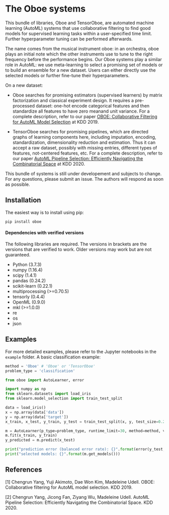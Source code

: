 # The Oboe systems

This bundle of libraries, Oboe and TensorOboe, are automated machine learning (AutoML) systems that use collaborative filtering to find good models for supervised learning tasks within a user-specified time limit. Further hyperparameter tuning can be performed afterwards.

The name comes from the musical instrument oboe: in an orchestra, oboe plays an initial note which the other instruments use to tune to the right frequency before the performance begins. Our Oboe systems play a similar role in AutoML: we use meta-learning to select a promising set of models or to build an ensemble for a new dataset. Users can either directly use the selected models or further fine-tune their hyperparameters.

On a new dataset:

- Oboe searches for promising estimators (supervised learners) by matrix factorization and classical experiment design. It requires a pre-processed dataset: one-hot encode categorical features and then standardize all features to have zero meanand unit variance. For a complete description, refer to our paper [OBOE: Collaborative Filtering for AutoML Model Selection](https://people.ece.cornell.edu/cy/_papers/oboe.pdf) at KDD 2019.

- TensorOboe searches for promising pipelines, which are directed graphs of learning components here, including imputation, encoding, standardization, dimensionality reduction and estimation. Thus it can accept a raw dataset, possibly with missing entries, different types of features, not-centered features, etc. For a complete description, refer to our paper [AutoML Pipeline Selection: Efficiently Navigating the Combinatorial Space](https://people.ece.cornell.edu/cy/_papers/tensor_oboe.pdf) at KDD 2020.

This bundle of systems is still under developement and subjects to change. For any questions, please submit an issue. The authors will respond as soon as possible. 

## Installation

The easiest way is to install using pip:

```
pip install oboe
```

#### Dependencies with verified versions
The following libraries are required. The versions in brackets are the versions that are verified to work. Older versions may work but are not guaranteed. 

* Python (3.7.3)
* numpy  (1.16.4)
* scipy  (1.4.1)
* pandas (0.24.2)
* scikit-learn  (0.22.1)
* multiprocessing (>=0.70.5)
* tensorly (0.4.4)
* OpenML (0.9.0)
* mkl (>=1.0.0)
* re
* os
* json




## Examples

For more detailed examples, please refer to the Jupyter notebooks in the `example` folder. A basic classification example:

```python
method = 'Oboe' # 'Oboe' or 'TensorOboe'
problem_type = 'classification'

from oboe import AutoLearner, error

import numpy as np
from sklearn.datasets import load_iris
from sklearn.model_selection import train_test_split

data = load_iris()
x = np.array(data['data'])
y = np.array(data['target'])
x_train, x_test, y_train, y_test = train_test_split(x, y, test_size=0.2)

m = AutoLearner(p_type=problem_type, runtime_limit=30, method=method, verbose=False)
m.fit(x_train, y_train)
y_predicted = m.predict(x_test)

print("prediction error (balanced error rate): {}".format(error(y_test, y_predicted, 'classification')))    
print("selected models: {}".format(m.get_models()))

```


## References
[1] Chengrun Yang, Yuji Akimoto, Dae Won Kim, Madeleine Udell. OBOE: Collaborative filtering for AutoML model selection. KDD 2019.

[2] Chengrun Yang, Jicong Fan, Ziyang Wu, Madeleine Udell. AutoML Pipeline Selection: Efficiently Navigating the Combinatorial Space. KDD 2020.